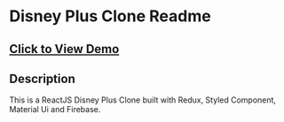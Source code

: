 # Disney Plus Clone Readme

## <a href="https://disney-clone-92ede.firebaseapp.com/" target="_blank">Click to View Demo</a>


## Description
This is a ReactJS Disney Plus Clone built with Redux, Styled Component, Material Ui and Firebase.



